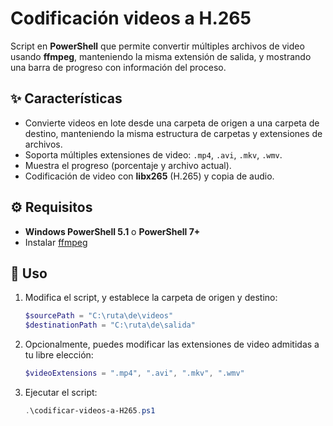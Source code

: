 # Codificación videos a H.265

Script en **PowerShell** que permite convertir múltiples archivos de video usando **ffmpeg**, manteniendo la misma extensión de salida, y mostrando una barra de progreso con información del proceso.

## ✨ Características
- Convierte videos en lote desde una carpeta de origen a una carpeta de destino, manteniendo la misma estructura de carpetas y extensiones de archivos.
- Soporta múltiples extensiones de video: `.mp4`, `.avi`, `.mkv`, `.wmv`.
- Muestra el progreso (porcentaje y archivo actual).
- Codificación de video con **libx265** (H.265) y copia de audio.

## ⚙️ Requisitos
- **Windows PowerShell 5.1** o **PowerShell 7+**
- Instalar [ffmpeg](https://ffmpeg.org/download.html)

## 🚀 Uso
1. Modifica el script, y establece la carpeta de origen y destino:
   ```powershell
   $sourcePath = "C:\ruta\de\videos"
   $destinationPath = "C:\ruta\de\salida"

2. Opcionalmente, puedes modificar las extensiones de video admitidas a tu libre elección:
   ```powershell
   $videoExtensions = ".mp4", ".avi", ".mkv", ".wmv"

3. Ejecutar el script:
   ```powershell
   .\codificar-videos-a-H265.ps1
